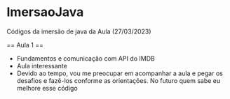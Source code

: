 # ImersaoJava
Códigos da imersão de java da Aula (27/03/2023)

== Aula 1 ==
- Fundamentos e comunicação com API do IMDB
- Aula interessante
- Devido ao tempo, vou me preocupar em acompanhar a aula e pegar os desafios e fazê-los conforme as orientações. No futuro quem sabe eu melhore esse código
